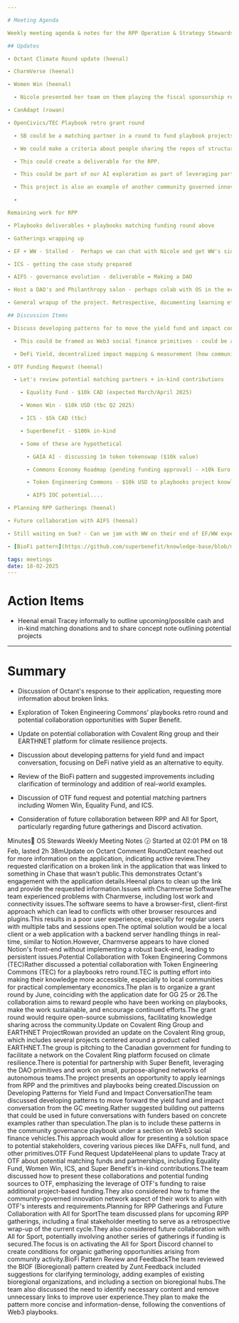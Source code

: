 ```yaml
---

# Meeting Agenda

Weekly meeting agenda & notes for the RPP Operation & Strategy Stewards team.

## Updates

- Octant Climate Round update (heenal)

- CharmVerse (heenal)

- Women Win (heenal)

  - Nicole presented her team on them playing the fiscal sponsorship role for us - perhaps $10k US would be a good number to pitch for them to fund us.  

- CanAdapt (rowan)

- OpenCivics/TEC Playbook retro grant round

  - SB could be a matching partner in a round to fund playbook projects and contributors. We could put a couple of thousand dollars towards this (with a few other networks). This could be a retro reward for Playbook contributors across these networks. This could work to find the contributors and the projects that are being made and surface them in a way that makes them accessible.

  - We could make a criteria about people sharing the repos of structured MD files with their playbooks.

  - This could create a deliverable for the RPP.

  - This could be part of our AI exploration as part of leveraging partners as being partners in the application for funding for OTF. This would take a portion of the funding from OTF and directing it into this funding network.

  - This project is also an example of another community governed innovation network that RPP is participating in and experimenting with.

  - 

Remaining work for RPP

- Playbooks deliverables + playbooks matching funding round above

- Gatherings wrapping up

- EF + WW - Stalled -  Perhaps we can chat with Nicole and get WW's side of the value flow. We can prepare and publish the bits we have done as a wrapup for the end of the RPP v1

- ICS - getting the case study prepared

- AIFS - governance evolution - deliverable = Making a DAO

- Host a DAO's and Philanthropy salon - perhaps colab with OS in the ecosystem (or not)

- General wrapup of the project. Retrospective, documenting learning etc

## Discussion Items

- Discuss developing patterns for to move the yield fund and impact conversation forward (from GC meeting)

  - This could be framed as Web3 social finance primitives - could be additional to the community governance playbook.

  - DeFi Yield, decentralized impact mapping & measurement (how community governance relates) - start with the Highlevel and then refine into Impact Yield fund and other specific examples as needed

- OTF Funding Request (heenal)

  - Let's review potential matching partners + in-kind contributions

    - Equality Fund - $10k CAD (expected March/April 2025)

    - Women Win - $10k USD (tbc Q2 2025)

    - ICS - $5k CAD (tbc)

    - SuperBenefit - $100k in-kind

    - Some of these are hypothetical

      - GAIA AI - discussing 1m token tokenswap ($10k value)

      - Commons Economy Roadmap (pending funding approval) - >10k Euro

      - Token Engineering Commons - $10k USD to playbooks project knowledge commons

      - AIFS IOC potential....

- Planning RPP Gatherings (heenal)

- Future collaboration with AIFS (heenal)

- Still waiting on Sue? - Can we jam with WW on their end of EF/WW experiment?

- [BioFi pattern](https://github.com/superbenefit/knowledge-base/blob/main/artifacts/patterns/biofi.md) from Exeunt (rather)

tags: meetings
date: 18-02-2025
---
```


# Action Items

- Heenal email Tracey informally to outline upcoming/possible cash and in-kind matching donations and to share concept note outlining potential projects

---

# Summary

- Discussion of Octant's response to their application, requesting more information about broken links.

- Exploration of Token Engineering Commons' playbooks retro round and potential collaboration opportunities with Super Benefit.

- Update on potential collaboration with Covalent Ring group and their EARTHNET platform for climate resilience projects.

- Discussion about developing patterns for yield fund and impact conversation, focusing on DeFi native yield as an alternative to equity.

- Review of the BioFi pattern and suggested improvements including clarification of terminology and addition of real-world examples.

- Discussion of OTF fund request and potential matching partners including Women Win, Equality Fund, and ICS.

- Consideration of future collaboration between RPP and All for Sport, particularly regarding future gatherings and Discord activation.

Minutes📝 OS Stewards Weekly Meeting Notes 🕞 Started at 02:01 PM on 18 Feb, lasted 2h 38mUpdate on Octant Comment RoundOctant reached out for more information on the application, indicating active review.They requested clarification on a broken link in the application that was linked to something in Chase that wasn't public.This demonstrates Octant's engagement with the application details.Heenal plans to clean up the link and provide the requested information.Issues with Charmverse SoftwareThe team experienced problems with Charmverse, including lost work and connectivity issues.The software seems to have a browser-first, client-first approach which can lead to conflicts with other browser resources and plugins.This results in a poor user experience, especially for regular users with multiple tabs and sessions open.The optimal solution would be a local client or a web application with a backend server handling things in real-time, similar to Notion.However, Charmverse appears to have cloned Notion's front-end without implementing a robust back-end, leading to persistent issues.Potential Collaboration with Token Engineering Commons (TEC)Rather discussed a potential collaboration with Token Engineering Commons (TEC) for a playbooks retro round.TEC is putting effort into making their knowledge more accessible, especially to local communities for practical complementary economics.The plan is to organize a grant round by June, coinciding with the application date for GG 25 or 26.The collaboration aims to reward people who have been working on playbooks, make the work sustainable, and encourage continued efforts.The grant round would require open-source submissions, facilitating knowledge sharing across the community.Update on Covalent Ring Group and EARTHNET ProjectRowan provided an update on the Covalent Ring group, which includes several projects centered around a product called EARTHNET.The group is pitching to the Canadian government for funding to facilitate a network on the Covalent Ring platform focused on climate resilience.There is potential for partnership with Super Benefit, leveraging the DAO primitives and work on small, purpose-aligned networks of autonomous teams.The project presents an opportunity to apply learnings from RPP and the primitives and playbooks being created.Discussion on Developing Patterns for Yield Fund and Impact ConversationThe team discussed developing patterns to move forward the yield fund and impact conversation from the GC meeting.Rather suggested building out patterns that could be used in future conversations with funders based on concrete examples rather than speculation.The plan is to include these patterns in the community governance playbook under a section on Web3 social finance vehicles.This approach would allow for presenting a solution space to potential stakeholders, covering various pieces like DAFFs, null fund, and other primitives.OTF Fund Request UpdateHeenal plans to update Tracy at OTF about potential matching funds and partnerships, including Equality Fund, Women Win, ICS, and Super Benefit's in-kind contributions.The team discussed how to present these collaborations and potential funding sources to OTF, emphasizing the leverage of OTF's funding to raise additional project-based funding.They also considered how to frame the community-governed innovation network aspect of their work to align with OTF's interests and requirements.Planning for RPP Gatherings and Future Collaboration with All for SportThe team discussed plans for upcoming RPP gatherings, including a final stakeholder meeting to serve as a retrospective wrap-up of the current cycle.They also considered future collaboration with All for Sport, potentially involving another series of gatherings if funding is secured.The focus is on activating the All for Sport Discord channel to create conditions for organic gathering opportunities arising from community activity.BioFi Pattern Review and FeedbackThe team reviewed the BIOF (Bioregional) pattern created by Zunt.Feedback included suggestions for clarifying terminology, adding examples of existing bioregional organizations, and including a section on bioregional hubs.The team also discussed the need to identify necessary content and remove unnecessary links to improve user experience.They plan to make the pattern more concise and information-dense, following the conventions of Web3 playbooks.
